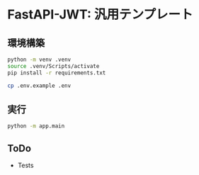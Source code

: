# FastAPI-JWT: 汎用テンプレート

## 環境構築

```bash
python -m venv .venv
source .venv/Scripts/activate
pip install -r requirements.txt
```

```bash
cp .env.example .env
```

## 実行

```bash
python -m app.main
```

## ToDo

- Tests

